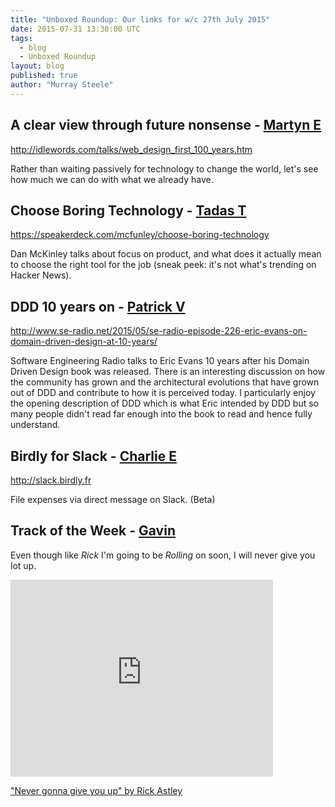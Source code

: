 ```yaml
---
title: "Unboxed Roundup: Our links for w/c 27th July 2015"
date: 2015-07-31 13:30:00 UTC
tags:
  - blog
  - Unboxed Roundup
layout: blog
published: true
author: "Murray Steele"
---
```


## A clear view through future nonsense - [Martyn E](http://www.unboxedconsulting.com/people/martyn-evans)

http://idlewords.com/talks/web_design_first_100_years.htm

Rather than waiting passively for technology to change the world, let's see how much we can do with what we already have.

## Choose Boring Technology - [Tadas T](https://twitter.com/tadas_t)

https://speakerdeck.com/mcfunley/choose-boring-technology

Dan McKinley talks about focus on product, and what does it actually mean to choose the right tool for the job (sneak peek: it's not what's trending on Hacker News).

## DDD 10 years on - [Patrick V](http://www.unboxedconsulting.com/people/patrick-vine)

http://www.se-radio.net/2015/05/se-radio-episode-226-eric-evans-on-domain-driven-design-at-10-years/

Software Engineering Radio talks to Eric Evans 10 years after his Domain Driven Design book was released.  There is an interesting discussion on how the community has grown and the architectural evolutions that have grown out of DDD and contribute to how it is perceived today.  I particularly enjoy the opening description of DDD which is what Eric intended by DDD but so many people didn't read far enough into the book to read and hence fully understand.

## Birdly for Slack - [Charlie E](http://www.unboxedconsulting.com/people/charlie-egan)

http://slack.birdly.fr

File expenses via direct message on Slack. (Beta)

## Track of the Week - [Gavin](http://www.unboxedconsulting.com/people/gavin-van-lelyveld)

Even though like _Rick_ I'm going to be _Rolling_ on soon, I will never give you lot up.

<iframe width="420" height="315" src="https://www.youtube.com/embed/dQw4w9WgXcQ" frameborder="0" allowfullscreen></iframe>

["Never gonna give you up" by Rick Astley](https://www.youtube.com/watch?v=dQw4w9WgXcQ)
